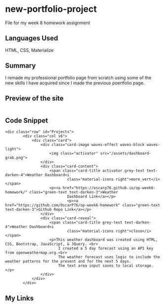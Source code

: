 # new-portfolio-project
File for my week 8 homework assignment
## Languages Used
HTML, CSS, Materialize
## Summary
I remade my professional portfolio page from scratch using some of the <br> 
new skills I have acquired since I made the previous poertfolio page.
## Preview of the site
![]()

## Code Snippet
```
<div class="row" id="Projects">
        <div class="col s6">
            <div class="card">
                <div class="card-image waves-effect waves-block waves-light">
                    <img class="activator" src="/assets/dashboard-grab.png">
                </div>
                <div class="card-content">
                    <span class="card-title activator grey-text text-darken-4">Weather Dashboard<i
                            class="material-icons right">more_vert</i></span>
                    <p><a href="https://oscarp76.github.io/op-week6-homework/" class="green-text text-darken-3">Weather
                            Dashboard Link</a></p>
                            <p><a href="https://github.com/OscarP76/op-week6-homework" class="green-text text-darken-3">Github Repo Link</a></p>       
                </div>
                <div class="card-reveal">
                    <span class="card-title grey-text text-darken-4">Weather Dashboard<i
                            class="material-icons right">close</i></span>
                    <p>This weather dashboard was created using HTML, CSS, Bootstrap, JavaScript, & JQuery. <br>
                        I created a 5 day forecast using an API key from openweathermap.org.<br>
                        The weather forecast uses logic to include the weather patterns for the present and for the next 5 days.
                        The text area input saves to local storage. </p>
                </div>
            </div>
        </div>

```
## My Links
[]()
[]()
